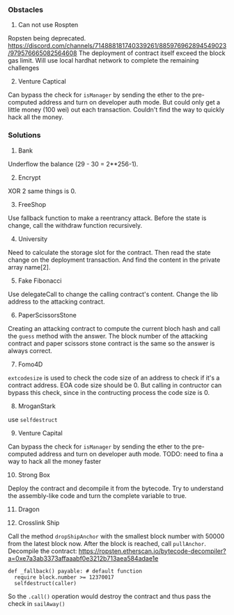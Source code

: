 ### Obstacles
1. Can not use Rospten

Ropsten being deprecated.
https://discord.com/channels/714888181740339261/885976962894549023/979576665082564608
The deployment of contract itself exceed the block gas limit. Will use local hardhat network to complete the remaining challenges

2. Venture Captical

Can bypass the check for `isManager` by sending the ether to the pre-computed address and turn on developer auth mode. But could only get a little money (100 wei) out each transaction. Couldn't find the way to quickly hack all the money.

### Solutions
1. Bank

Underflow the balance (29 - 30 = 2**256-1).

2. Encrypt

XOR 2 same things is 0.

3. FreeShop

Use fallback function to make a reentrancy attack. Before the state is change, call the withdraw function recursively.

4. University

Need to calculate the storage slot for the contract. Then read the state change on the deployment transaction. And find the content in the private array name[2].

5. Fake Fibonacci

Use delegateCall to change the calling contract's content. Change the lib address to the attacking contract.

6. PaperScissorsStone

Creating an attacking contract to compute the current bloch hash and call the `guess` method with the answer. The block number of the attacking contract and paper scissors stone contract is the same so the answer is always correct.

7. Fomo4D

`extcodesize` is used to check the code size of an address to check if it's a contract address. EOA code size should be 0. But calling in contructor can bypass this check, since in the contructing process the code size is 0.

8. MroganStark

use `selfdestruct`

9. Venture Capital

Can bypass the check for `isManager` by sending the ether to the pre-computed address and turn on developer auth mode.
TODO: need to fina a way to hack all the money faster

10. Strong Box

Deploy the contract and decompile it from the bytecode. Try to understand the assembly-like code and turn the complete variable to true.

11. Dragon

12. Crosslink Ship

Call the method `dropShipAnchor` with the smallest block number with 50000 from the latest block now. After the block is reached, call `pullAnchor`. Decompile the contract: https://ropsten.etherscan.io/bytecode-decompiler?a=0xe7a3ab3373affaaabf0e3212b713aea584adae1e
```
def _fallback() payable: # default function
  require block.number >= 12370017
  selfdestruct(caller)
```
So the `.call()` operation would destroy the contract and thus pass the check in `sailAway()`
